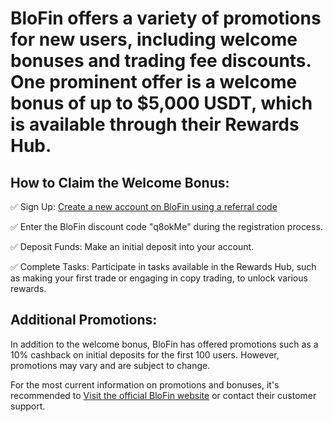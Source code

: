<h1>BloFin offers a variety of promotions for new users, including welcome bonuses and trading fee discounts. One prominent offer is a welcome bonus of up to $5,000 USDT, which is available through their Rewards Hub.</h1>

<h2>How to Claim the Welcome Bonus:</h2>

✅ Sign Up: <a href="https://blofin.com/register?referral_code=q8okMe">Create a new account on BloFin using a referral code​</a>

✅ Enter the BloFin discount code "q8okMe" during the registration process.

✅ Deposit Funds: Make an initial deposit into your account.​

✅ Complete Tasks: Participate in tasks available in the Rewards Hub, such as making your first trade or engaging in copy trading, to unlock various rewards. ​

<h2>Additional Promotions:</h2>

In addition to the welcome bonus, BloFin has offered promotions such as a 10% cashback on initial deposits for the first 100 users. However, promotions may vary and are subject to change. ​

For the most current information on promotions and bonuses, it's recommended to <a href="https://blofin.com/register?referral_code=q8okMe">Visit the official BloFin website</a> or contact their customer support.
